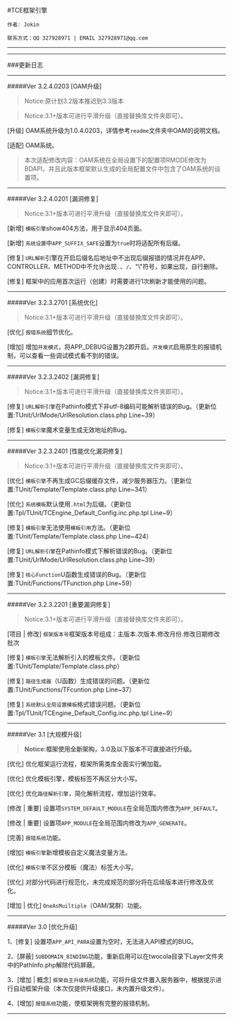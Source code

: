 #TCE框架引擎

`作者: Jokin`

`联系方式：QQ 327928971 | EMAIL 327928971@qq.com`

---

<!-- 官方网站：[两杯可乐网](http://www.twocola.com) -->

<!-- 官方网站：[TCE引擎（公版）](http://www.twocola.top) -->

<!-- 官方网站：[TCE引擎（定制）未上线](http://www.twocola.top/cm) -->

<!-- 加入我们：[JoinUs](http://www.twocola.com/messenger/index/join) -->

---

###更新日志

<!-- #####Ver 3.3 [常规优化升级]

> Notice:3.2版本可进行平滑升级（直接替换库文件夹即可）。

> **3.0或以下版本请勿直接升级，具体信息请查看3.1版本用户手册。**


[新增] `自定义`应用拒绝访问页面。（更新位置:TUnit/Template/Template.class.php  Line~32）

[新增] `自定义`指定页面不存在错误。（更新位置:TUnit/Template/Template.class.php  Line~40）

[新增] `自定义`系统错误页面。（更新位置:TUnit/TCoreUnit.class.php  Line~128） -->

---

#####Ver 3.2.4.0203 [OAM升级]

> Notice:原计划3.2版本推迟到3.3版本

> Notice:3.1+版本可进行平滑升级（直接替换库文件夹即可）。

[升级] OAM系统升级为1.0.4.0203，详情参考`readme`文件夹中OAM的说明文档。

[适配] OAM系统。

> 本次适配修改内容：OAM系统在全局设置下的配置项RMODE修改为BDAPI，并且此版本框架默认生成的全局配置文件中包含了OAM系统的设置项。

---

#####Ver 3.2.4.0201 [漏洞修复]

> Notice:3.1+版本可进行平滑升级（直接替换库文件夹即可）。

[新增] `模板引擎`show404方法，用于显示404页面。

[新增] `系统设置`中`APP_SUFFIX_SAFE`设置为`true`时将适配所有后缀。

[修复] `URL解析`引擎在开启后缀名后地址中不出现后缀报错的情况并在APP、CONTROLLER、METHOD中不允许出现`.`、`/`、"\\"符号，如果出现，自行删除。

[修复] 框架中的应用首次运行（创建）时需要进行1次刷新才能使用的问题。

---

#####Ver 3.2.3.2701 [系统优化]

> Notice:3.1+版本可进行平滑升级（直接替换库文件夹即可）。

[优化] `报错系统`细节优化。

[增加] 增加`开发模式`，将APP_DEBUG设置为2即开启。`开发模式`启用原生的报错机制，可以查看一些调试模式看不到的错误。

---

#####Ver 3.2.3.2402 [漏洞修复]

> Notice:3.1+版本可进行平滑升级（直接替换库文件夹即可）。

[修复] `URL解析引擎`在Pathinfo模式下非utf-8编码可能解析错误的Bug。（更新位置:TUnit/UrlMode/UrlResolution.class.php Line~39）

[修复] `模板引擎`魔术变量生成无效地址的Bug。

---

#####Ver 3.2.3.2401 [性能优化漏洞修复]

> Notice:3.1+版本可进行平滑升级（直接替换库文件夹即可）。

[优化] `模板引擎`不再生成GC后缀缓存文件，减少服务器压力。（更新位置:TUnit/Template/Template.class.php Line~341）

[优化] `系统模板`默认使用`.html`为后缀。（更新位置:Tpl/TUnit/TCEngine_Default_Config.inc.php.tpl Line~9）

[修复] `模板引擎`无法使用`模板引用`方法。（更新位置:TUnit/Template/Template.class.php Line~424）

[修复] `URL解析引擎`在Pathinfo模式下解析错误的Bug。（更新位置:TUnit/UrlMode/UrlResolution.class.php Line~39）

[修复] `核心Function`U函数生成错误的Bug。（更新位置:TUnit/Functions/TFunction.php Line~59）

---

#####Ver 3.2.3.2201 [重要漏洞修复]

> Notice:3.1+版本可进行平滑升级（直接替换库文件夹即可）。

[项目 | 修改] `框架版本号`框架版本号组成：主版本.次版本.修改月份.修改日期修改批次

[修复] `模板引擎`无法解析引入的模板文件。（更新位置:TUnit/Template/Template.class.php）

[修复] `路径生成器`（U函数）生成错误的问题。（更新位置:TUnit/Functions/TFcuntion.php  Line~37）

[修复] `系统默认全局设置模板`格式错误问题。（更新位置:Tpl/TUnit/TCEngine_Default_Config.inc.php.tpl Line~9）

---

#####Ver 3.1 [大规模升级]

> **Notice:框架使用全新架构，3.0及以下版本不可直接进行升级。**

[优化] 优化框架运行流程，框架所需类库全面实行懒加载。

[优化] 优化模板引擎，模板标签不再区分大小写。

[优化] 优化`路径解析引擎`，简化解析流程，增加运行效率。

[修改 | 重要] 设置项`SYSTEM_DEFAULT_MODULE`在全局范围内修改为`APP_DEFAULT`。

[修改 | 重要] 设置项`APP_MODULE`在全局范围内修改为`APP_GENERATE`。

[完善] `报错系统`功能。

[增加] `模板引擎`新增模板自定义魔法变量方法。

[优化] `模板引擎`不区分模板（魔法）标签大小写。

[优化] 对部分代码进行规范化，未完成规范的部分将在后续版本进行修改及优化。

[增加 | 优化] `OneAsMuiltiple`（OAM/窝群）功能。

---

#####Ver 3.0 [优化升级]

1、[修复] 设置项`APP_API_PARA`设置为空时，无法进入API模式的BUG。

2、[屏蔽] `SUBDOMAIN_BINDING`功能，重新启用可以在twocola目录下Layer文件夹中的PathInfo.php解除代码屏蔽。

3、[增加 | 概念] `框架自主升级系统`功能，可将升级文件置入服务器中，根据提示进行自动框架升级（本次仅提供升级接口，未内置升级文件）。

4、[增加] `报错系统`功能，使框架拥有完整的报错机制。

---
